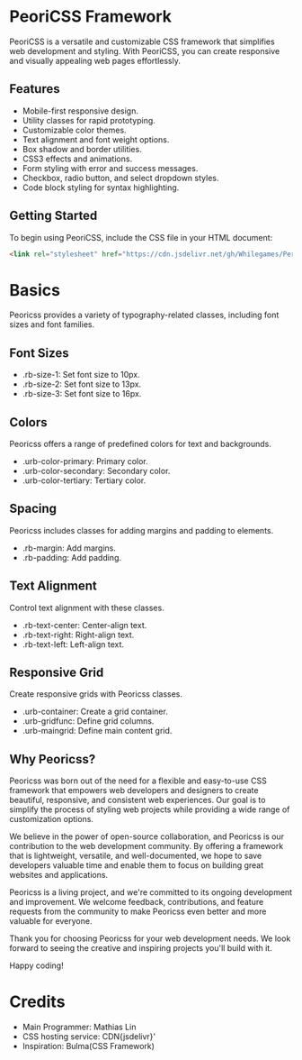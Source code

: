 # PeoriCSS Framework

PeoriCSS is a versatile and customizable CSS framework that simplifies web development and styling. With PeoriCSS, you can create responsive and visually appealing web pages effortlessly.

## Features

- Mobile-first responsive design.
- Utility classes for rapid prototyping.
- Customizable color themes.
- Text alignment and font weight options.
- Box shadow and border utilities.
- CSS3 effects and animations.
- Form styling with error and success messages.
- Checkbox, radio button, and select dropdown styles.
- Code block styling for syntax highlighting.

## Getting Started

To begin using PeoriCSS, include the CSS file in your HTML document:

```html
<link rel="stylesheet" href="https://cdn.jsdelivr.net/gh/Whilegames/Peroricss@main/Peoricss.css">
````

# Basics
Peoricss provides a variety of typography-related classes, including font sizes and font families.

## Font Sizes
- .rb-size-1: Set font size to 10px.
- .rb-size-2: Set font size to 13px.
- .rb-size-3: Set font size to 16px.

## Colors
Peoricss offers a range of predefined colors for text and backgrounds.

- .urb-color-primary: Primary color.
- .urb-color-secondary: Secondary color.
- .urb-color-tertiary: Tertiary color.

## Spacing
Peoricss includes classes for adding margins and padding to elements.

- .rb-margin: Add margins.
- .rb-padding: Add padding.

## Text Alignment
Control text alignment with these classes.

- .rb-text-center: Center-align text.
- .rb-text-right: Right-align text.
- .rb-text-left: Left-align text.

## Responsive Grid
Create responsive grids with Peoricss classes.

- .urb-container: Create a grid container.
- .urb-gridfunc: Define grid columns.
- .urb-maingrid: Define main content grid.

## Why Peoricss?

Peoricss was born out of the need for a flexible and easy-to-use CSS framework that empowers web developers and designers to create beautiful, responsive, and consistent web experiences. Our goal is to simplify the process of styling web projects while providing a wide range of customization options.

We believe in the power of open-source collaboration, and Peoricss is our contribution to the web development community. By offering a framework that is lightweight, versatile, and well-documented, we hope to save developers valuable time and enable them to focus on building great websites and applications.

Peoricss is a living project, and we're committed to its ongoing development and improvement. We welcome feedback, contributions, and feature requests from the community to make Peoricss even better and more valuable for everyone.

Thank you for choosing Peoricss for your web development needs. We look forward to seeing the creative and inspiring projects you'll build with it.

Happy coding!


# Credits
- Main Programmer: Mathias Lin
- CSS hosting service: CDN{jsdelivr}'
- Inspiration: Bulma(CSS Framework)

